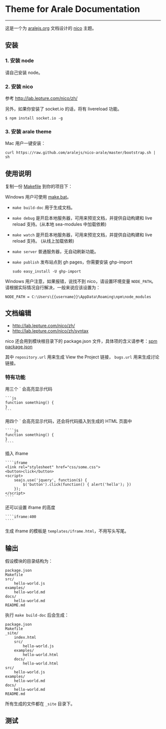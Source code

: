 # Theme for Arale Documentation

---

这是一个为 [aralejs.org](http://aralejs.org) 文档设计的 [nico](http://lab.lepture.com/nico/) 主题。


## 安装


### 1. 安装 node

请自己安装 node。


### 2. 安装 nico

参考 http://lab.lepture.com/nico/zh/

另外，如果你安装了 socket.io 的话，将有 livereload 功能。

```
$ npm install socket.io -g
```

### 3. 安装 arale theme

Mac 用户一键安装：

```
curl https://raw.github.com/aralejs/nico-arale/master/bootstrap.sh | sh
```

## 使用说明

复制一份 [Makefile](https://github.com/aralejs/nico-arale/blob/master/Makefile) 到你的项目下：

Windows 用户可使用 [make.bat](https://github.com/aralejs/nico-arale/blob/master/make.bat)。


- `make build-doc` 用于生成文档。
- `make debug` 是开启本地服务器，可用来预览文档，并提供自动构建和 live reload 支持。(从本地 sea-modules 中加载依赖)
- `make watch` 是开启本地服务器，可用来预览文档，并提供自动构建和 live reload 支持。 (从线上加载依赖)
- `make server` 普通服务器，无自动刷新功能。
- `make publish` 发布站点到 gh pages，你需要安装 ghp-import

    ```
    sudo easy_install -U ghp-import
    ```

Windows 用户注意，如果报错，说找不到 nico，请设置环境变量 `NODE_PATH`。
请根据实际情况自行解决，一般来说应该设置为：

```
NODE_PATH = C:\Users\{{username}}\AppData\Roaming\npm\node_modules
```

## 文档编辑

- http://lab.lepture.com/nico/zh/
- http://lab.lepture.com/nico/zh/syntax

nico 还会用到模块根目录下的 package.json 文件，具体项的含义请参考：[spm package.json](https://github.com/spmjs/spm/wiki/package.json)

其中 ``repository.url`` 用来生成 View the Project 链接， ``bugs.url`` 用来生成讨论链接。


### 特有功能

用三个 ` 会高亮显示代码

    ```js
    function something() {
    }
    ```

用四个 ` 会高亮显示代码，还会将代码插入到生成的 HTML 页面中

    ````js
    function something() {
    }
    ````

插入 iframe

    ````iframe
    <link rel="stylesheet" href="css/some.css">
    <button>click</button>
    <script>
        seajs.use('jquery', function($) {
            $('button').click(function() { alert('hello'); })
        });
    </script>
    ````

还可以设置 iframe 的高度

    ````iframe:400
    ````

生成 iframe 的模板是 `templates/iframe.html`，不用写头写尾。



## 输出

假设模块的目录结构为：

```
package.json
Makefile
src/
    hello-world.js
examples/
    hello-world.md
docs/
    hello-world.md
README.md
```

执行 `make build-doc` 后会生成：

```
package.json
Makefile
_site/
    index.html
    src/
        hello-world.js
    examples/
        hello-world.html
    docs/
        hello-world.html
src/
    hello-world.js
examples/
    hello-world.md
docs/
    hello-world.md
README.md
```

所有生成的文件都在 `_site` 目录下。


## 测试
